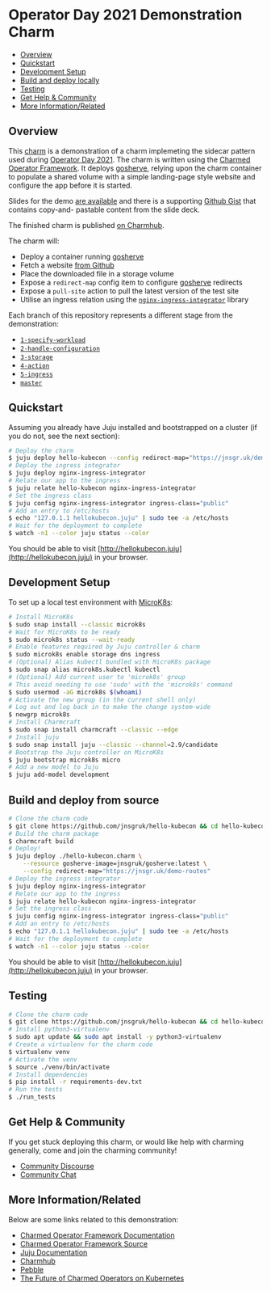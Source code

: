 # Operator Day 2021 Demonstration Charm

- [Overview](#overview)
- [Quickstart](#quickstart)
- [Development Setup](#development-setup)
- [Build and deploy locally](#deploy-and-build-from-source)
- [Testing](#testing)
- [Get Help & Community](#get-help---community)
- [More Information/Related](#more-information-related)

## Overview

This [charm](https://charmhub.io/hello-kubecon) is a demonstration of a charm
implemeting the sidecar pattern used during
[Operator Day 2021](https://www.linkedin.com/events/6788422954821656577/).
The charm is written using the
[Charmed Operator Framework](https://github.com/canonical/operator).
It deploys [gosherve](https://github.com/jnsgruk/gosherve), relying upon the
charm container to populate a shared volume with a simple landing-page style
website and configure the app before it is started.

Slides for the demo [are available](https://jnsgr.uk/demo-slides) and there
is a supporting [Github Gist](https://jnsgr.uk/demo-gist) that contains copy-and-
pastable content from the slide deck.

The finished charm is published [on Charmhub](https://charmhub.io/hello-kubecon).

The charm will:

- Deploy a container running [gosherve](https://github.com/jnsgruk/gosherve)
- Fetch a website [from Github](https://jnsgr.uk/demo-site-repo)
- Place the downloaded file in a storage volume
- Expose a `redirect-map` config item to configure
  [gosherve](https://github.com/jnsgruk/gosherve) redirects
- Expose a `pull-site` action to pull the latest version of the test site
- Utilise an ingress relation using the
  [`nginx-ingress-integrator`](https://charmhub.io/nginx-ingress-integrator) library

Each branch of this repository represents a different stage from the demonstration:

- [`1-specify-workload`](https://github.com/jnsgruk/hello-kubecon/tree/1-specify-workload)
- [`2-handle-configuration`](https://github.com/jnsgruk/hello-kubecon/tree/2-handle-configuration)
- [`3-storage`](https://github.com/jnsgruk/hello-kubecon/tree/3-storage)
- [`4-action`](https://github.com/jnsgruk/hello-kubecon/tree/4-action)
- [`5-ingress`](https://github.com/jnsgruk/hello-kubecon/tree/5-ingress)
- [`master`](https://github.com/jnsgruk/hello-kubecon/)

## Quickstart

Assuming you already have Juju installed and bootstrapped on a cluster (if you
do not, see the next section):

```bash
# Deploy the charm
$ juju deploy hello-kubecon --config redirect-map="https://jnsgr.uk/demo-routes"
# Deploy the ingress integrator
$ juju deploy nginx-ingress-integrator
# Relate our app to the ingress
$ juju relate hello-kubecon nginx-ingress-integrator
# Set the ingress class
$ juju config nginx-ingress-integrator ingress-class="public"
# Add an entry to /etc/hosts
$ echo "127.0.1.1 hellokubecon.juju" | sudo tee -a /etc/hosts
# Wait for the deployment to complete
$ watch -n1 --color juju status --color
```

You should be able to visit [http://hellokubecon.juju](http://hellokubecon.juju)
in your browser.

## Development Setup

To set up a local test environment with [MicroK8s](https://microk8s.io):

```bash
# Install MicroK8s
$ sudo snap install --classic microk8s
# Wait for MicroK8s to be ready
$ sudo microk8s status --wait-ready
# Enable features required by Juju controller & charm
$ sudo microk8s enable storage dns ingress
# (Optional) Alias kubectl bundled with MicroK8s package
$ sudo snap alias microk8s.kubectl kubectl
# (Optional) Add current user to 'microk8s' group
# This avoid needing to use 'sudo' with the 'microk8s' command
$ sudo usermod -aG microk8s $(whoami)
# Activate the new group (in the current shell only)
# Log out and log back in to make the change system-wide
$ newgrp microk8s
# Install Charmcraft
$ sudo snap install charmcraft --classic --edge
# Install juju
$ sudo snap install juju --classic --channel=2.9/candidate
# Bootstrap the Juju controller on MicroK8s
$ juju bootstrap microk8s micro
# Add a new model to Juju
$ juju add-model development
```

## Build and deploy from source

```bash
# Clone the charm code
$ git clone https://github.com/jnsgruk/hello-kubecon && cd hello-kubecon
# Build the charm package
$ charmcraft build
# Deploy!
$ juju deploy ./hello-kubecon.charm \
    --resource gosherve-image=jnsgruk/gosherve:latest \
    --config redirect-map="https://jnsgr.uk/demo-routes"
# Deploy the ingress integrator
$ juju deploy nginx-ingress-integrator
# Relate our app to the ingress
$ juju relate hello-kubecon nginx-ingress-integrator
# Set the ingress class
$ juju config nginx-ingress-integrator ingress-class="public"
# Add an entry to /etc/hosts
$ echo "127.0.1.1 hellokubecon.juju" | sudo tee -a /etc/hosts
# Wait for the deployment to complete
$ watch -n1 --color juju status --color
```

You should be able to visit [http://hellokubecon.juju](http://hellokubecon.juju)
in your browser.

## Testing

```bash
# Clone the charm code
$ git clone https://github.com/jnsgruk/hello-kubecon && cd hello-kubecon
# Install python3-virtualenv
$ sudo apt update && sudo apt install -y python3-virtualenv
# Create a virtualenv for the charm code
$ virtualenv venv
# Activate the venv
$ source ./venv/bin/activate
# Install dependencies
$ pip install -r requirements-dev.txt
# Run the tests
$ ./run_tests
```

## Get Help & Community

If you get stuck deploying this charm, or would like help with charming
generally, come and join the charming community!

- [Community Discourse](https://discourse.charmhub.io)
- [Community Chat](https://chat.charmhub.io/charmhub/channels/creating-charmed-operators)

## More Information/Related

Below are some links related to this demonstration:

- [Charmed Operator Framework Documentation](https://juju.is/docs/sdk)
- [Charmed Operator Framework Source](https://github.com/canonical/operator)
- [Juju Documentation](https://juju.is/docs/olm)
- [Charmhub](https://charmhub.io)
- [Pebble](https://github.com/canonical/github)
- [The Future of Charmed Operators on Kubernetes](https://discourse.charmhub.io/t/4361)

